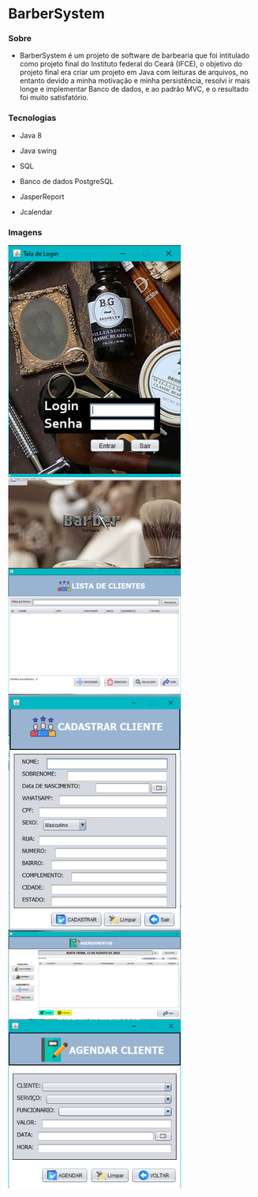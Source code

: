 # BarberSystem




### Sobre

- BarberSystem é um projeto de software de barbearia que foi intitulado como projeto final do Instituto federal do Ceará (IFCE), o objetivo do projeto final era criar um projeto em Java com leituras de arquivos, no entanto devido a minha motivação e minha persistência, resolvi ir mais longe e implementar Banco de dados, e ao padrão MVC, e o resultado foi muito satisfatório.

### Tecnologias

- Java 8

- Java swing

- SQL

- Banco de dados PostgreSQL

- JasperReport

- Jcalendar

  

### Imagens



<img src="https://github.com/AL33H/BarberSystemJava/blob/master/BarberSystemImagens/Login.png?raw=true" width="350" title="Login" align="left">

<p>
<img src="https://github.com/AL33H/BarberSystemJava/blob/master/BarberSystemImagens/Inicio1.png?raw=true" width="350" title="Tela de Inicio" align="left">
<p>
<img src="https://github.com/AL33H/BarberSystemJava/blob/master/BarberSystemImagens/Cliente.png?raw=true" width="350" title="Tela de Cliente" align="left">
<p>
<img src="https://github.com/AL33H/BarberSystemJava/blob/master/BarberSystemImagens/ClienteCadastro.png?raw=true" width="350" title="Tela de cadastro de Clientes" align="left">
<p>
<img src="https://github.com/AL33H/BarberSystemJava/blob/master/BarberSystemImagens/Agendamento.png?raw=true" width="350" title="Tela de Agendamento" align="left">
<p>
<img src="https://github.com/AL33H/BarberSystemJava/blob/master/BarberSystemImagens/Agendar.png?raw=true" width="350" title="Tela de agendar" align="left">
<br>